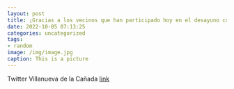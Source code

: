 ```yaml
---
layout: post
title: ¡Gracias a los vecinos que han participado hoy en el desayuno con el alcalde por sus constructivas aportaciones! ¡Ha sido un enc...
date: 2022-10-05 07:13:25
categories: uncategorized
tags:
- random
image: /img/image.jpg
caption: This is a picture
---
```

Twitter Villanueva de la Cañada [link](https://twitter.com/AytoVDLCanada/status/1577260099860828160)
